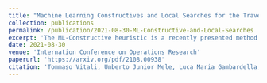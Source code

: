 ```yaml
---
title: "Machine Learning Constructives and Local Searches for the Travelling Salesman Problem"
collection: publications
permalink: /publication/2021-08-30-ML-Constructive-and-Local-Searches
excerpt: 'The ML-Constructive heuristic is a recently presented method and the first hybrid method capable of scaling up to real scale traveling salesman problems. It combines machine learning techniques and classic optimization techniques. In this paper we present improvements to the computational weight of the original deep learning model. In addition, as simpler models reduce the execution time, the possibility of adding a local-search phase is explored to further improve performance. Experimental results corroborate the quality of the proposed improvements.'
date: 2021-08-30
venue: 'Internation Conference on Operations Research'
paperurl: 'https://arxiv.org/pdf/2108.00938'
citation: 'Tommaso Vitali, Umberto Junior Mele, Luca Maria Gambardella, and Roberto Montemanni. (2021). &quot;Machine Learning Constructives and Local Searches for the Travelling Salesman Problem&quot; <i>Internation Conference on Operations Research</i>. pp. 59-65.'
---
```

